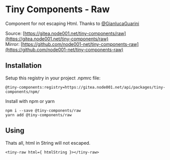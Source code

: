 # Tiny Components - Raw

Component for not escaping Html. Thanks to [@GianlucaGuarini](https://github.com/GianlucaGuarini)

Source: [https://gitea.node001.net/tiny-components/raw](https://gitea.node001.net/tiny-components/raw)  
Mirror: [https://github.com/node001-net/tiny-components-raw](https://github.com/node001-net/tiny-components-raw)

## Installation

Setup this registry in your project .npmrc file:

```
@tiny-components:registry=https://gitea.node001.net/api/packages/tiny-components/npm/
```

Install with npm or yarn

```
npm i --save @tiny-components/raw
yarn add @tiny-components/raw
```

## Using

Thats all, html in String will not escaped.
```
<tiny-raw html={ htmlString }></tiny-raw>
```
